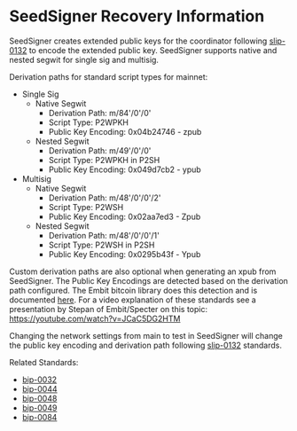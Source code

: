 # SeedSigner Recovery Information

SeedSigner creates extended public keys for the coordinator following [slip-0132](https://github.com/satoshilabs/slips/blob/master/slip-0132.md) to encode the extended public key. SeedSigner supports native and nested segwit for single sig and multisig.

Derivation paths for standard script types for mainnet:

- Single Sig
	- Native Segwit
		- Derivation Path: m/84'/0'/0'
		- Script Type: P2WPKH
		- Public Key Encoding: 0x04b24746 - zpub
	- Nested Segwit
		- Derivation Path: m/49'/0'/0'
		- Script Type: P2WPKH in P2SH
		- Public Key Encoding: 0x049d7cb2 - ypub
- Multisig
	- Native Segwit
		- Derivation Path: m/48'/0'/0'/2'
		- Script Type: P2WSH
		- Public Key Encoding: 0x02aa7ed3 - Zpub
	- Nested Segwit
		- Derivation Path: m/48'/0'/0'/1'
		- Script Type: P2WSH in P2SH
		- Public Key Encoding: 0x0295b43f - Ypub

Custom derivation paths are also optional when generating an xpub from SeedSigner. The Public Key Encodings are detected based on the derivation path configured. The Embit bitcoin library does this detection and is documented [here](https://github.com/diybitcoinhardware/embit/blob/master/docs/api/bip32.md#detect_version). For a video explanation of these standards see a presentation by Stepan of Embit/Specter on this topic: https://youtube.com/watch?v=JCaC5DG2HTM

Changing the network settings from main to test in SeedSigner will change the public key encoding and derivation path following [slip-0132](https://github.com/satoshilabs/slips/blob/master/slip-0132.md) standards.

Related Standards:
- [bip-0032](https://github.com/bitcoin/bips/blob/master/bip-0032.mediawiki)
- [bip-0044](https://github.com/bitcoin/bips/blob/master/bip-0044.mediawiki)
- [bip-0048](https://github.com/bitcoin/bips/blob/master/bip-0048.mediawiki)
- [bip-0049](https://github.com/bitcoin/bips/blob/master/bip-0049.mediawiki)
- [bip-0084](https://github.com/bitcoin/bips/blob/master/bip-0084.mediawiki)
